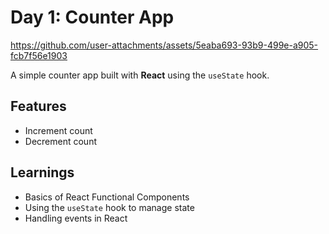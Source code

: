 # Day 1: Counter App


https://github.com/user-attachments/assets/5eaba693-93b9-499e-a905-fcb7f56e1903


A simple counter app built with **React** using the `useState` hook.

## Features

- Increment count
- Decrement count

## Learnings

- Basics of React Functional Components
- Using the `useState` hook to manage state
- Handling events in React
